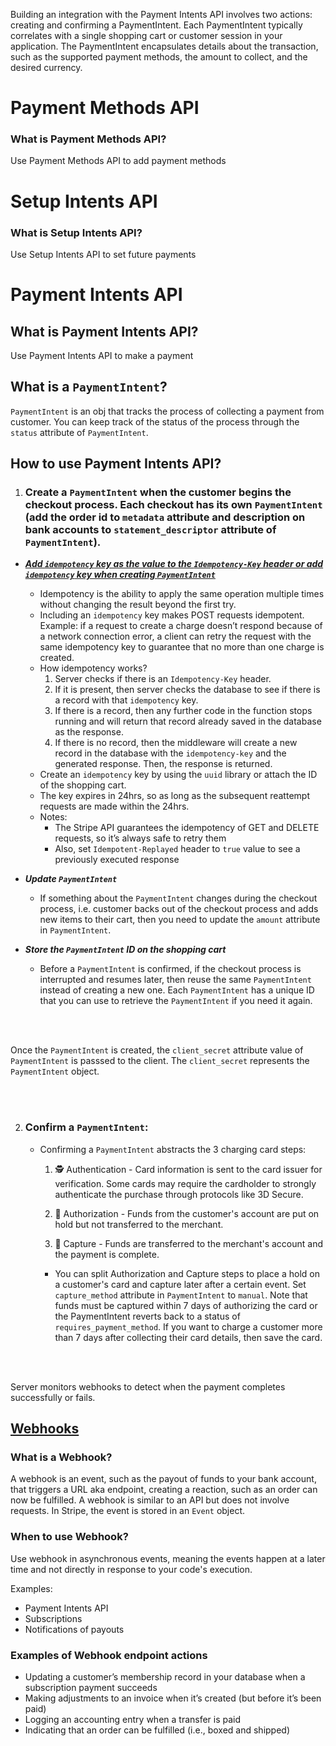 
Building an integration with the Payment Intents API involves two actions: creating and confirming a PaymentIntent. Each PaymentIntent typically correlates with a single shopping cart or customer session in your application. The PaymentIntent encapsulates details about the transaction, such as the supported payment methods, the amount to collect, and the desired currency.

# Payment Methods API
### What is Payment Methods API?
Use Payment Methods API to add payment methods

# Setup Intents API
### What is Setup Intents API?
Use Setup Intents API to set future payments

# Payment Intents API 

## What is Payment Intents API?
Use Payment Intents API to make a payment

## What is a ``PaymentIntent``?
``PaymentIntent`` is an obj that tracks the process of collecting a payment from customer. You can keep track of the status of the process through the ``status`` attribute of ``PaymentIntent``.

## How to use Payment Intents API?

1. ### Create a ``PaymentIntent`` when the customer begins the checkout process. Each checkout has its own ``PaymentIntent`` (add the order id to ``metadata`` attribute and description on bank accounts to ``statement_descriptor`` attribute of ``PaymentIntent``).

- <b><i> [Add ``idempotency`` key as the value to the ``Idempotency-Key`` header or add ``idempotency`` key when creating ``PaymentIntent``](https://stripe.com/docs/idempotency) </b></i>
    - Idempotency is the ability to apply the same operation multiple times without changing the result beyond the first try.
    -  Including an ``idempotency`` key makes POST requests idempotent. Example: if a request to create a charge doesn’t respond because of a network connection error, a client can retry the request with the same idempotency key to guarantee that no more than one charge is created.
    - How idempotency works?
        1. Server checks if there is an ``Idempotency-Key`` header. 
        2. If it is present, then server checks the database to see if there is a record with that ``idempotency`` key.
        3. If there is a record, then any further code in the function stops running and will return that record already saved in the database as the response.
        4. If there is no record, then the middleware will create a new record in the database with the ``idempotency-key`` and the generated response. Then, the response is returned.
    - Create an ``idempotency`` key by using the ``uuid`` library or attach the ID of the shopping cart.
    - The key expires in 24hrs, so as long as the subsequent reattempt requests are made within the 24hrs.
    - Notes: 
        - The Stripe API guarantees the idempotency of GET and DELETE requests, so it’s always safe to retry them
        - Also, set ``Idempotent-Replayed`` header to ``true`` value to see a previously executed response

- <b><i> Update ``PaymentIntent`` </b></i>
    - If something about the ``PaymentIntent`` changes during the checkout process, i.e. customer backs out of the checkout process and adds new items to their cart, then you need to update the ``amount`` attribute in ``PaymentIntent``.

- <b><i> Store the ``PaymentIntent`` ID on the shopping cart </b></i>
    - Before a ``PaymentIntent`` is confirmed, if the checkout process is interrupted and resumes later, then reuse the same ``PaymentIntent`` instead of creating a new one. Each ``PaymentIntent`` has a unique ID that you can use to retrieve the ``PaymentIntent`` if you need it again. 

<br><br>

Once the ``PaymentIntent`` is created, the ``client_secret`` attribute value of ``PaymentIntent`` is passsed to the client. The ``client_secret`` represents the ``PaymentIntent`` object.

<br><br>

2. ### Confirm a ``PaymentIntent``:
    - Confirming a ``PaymentIntent`` abstracts the 3 charging card steps:
        1. 🕵️ Authentication - Card information is sent to the card issuer for verification. Some cards may require the cardholder to strongly authenticate the purchase through protocols like 3D Secure.

        2. 💁 Authorization - Funds from the customer's account are put on hold but not transferred to the merchant.

        3. 💸 Capture - Funds are transferred to the merchant's account and the payment is complete.

        - You can split Authorization and Capture steps to place a hold on a customer's card and capture later after a certain event. Set ``capture_method`` attribute in ``PaymentIntent`` to ``manual``. Note that funds must be captured within 7 days of authorizing the card or the PaymentIntent reverts back to a status of ``requires_payment_method``. If you want to charge a customer more than 7 days after collecting their card details, then save the card.

<br><br>

Server monitors webhooks to detect when the payment completes successfully or fails.

## [Webhooks](https://stripe.com/docs/webhooks)
### What is a Webhook?
A webhook is an event, such as the payout of funds to your bank account, that triggers a URL aka endpoint, creating a reaction, such as an order can now be fulfilled. A webhook is similar to an API but does not involve requests. In Stripe, the event is stored in an ``Event`` object.

### When to use Webhook?
Use webhook in asynchronous events, meaning the events happen at a later time and not directly in response to your code's execution. 

Examples:
- Payment Intents API
- Subscriptions
- Notifications of payouts

### Examples of Webhook endpoint actions
- Updating a customer’s membership record in your database when a subscription payment succeeds
- Making adjustments to an invoice when it’s created (but before it’s been paid)
- Logging an accounting entry when a transfer is paid
- Indicating that an order can be fulfilled (i.e., boxed and shipped)


